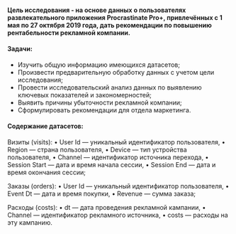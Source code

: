 #### Цель исследования - на основе данных о пользователях развлекательного приложения Procrastinate Pro+, привлечённых с 1 мая по 27 октября 2019 года, дать рекомендации по повышению рентабельности рекламной компании.

#### Задачи:

* Изучить общую информацию имеющихся датасетов;
* Произвести предварительную обработку данных с учетом цели исследования;
* Провести исследовательский анализ данных по выявлению ключевых показателей и закономерностей;
* Выявить причины убыточности рекламной компании;
* Сформулировать рекомендации для отдела маркетинга.

#### Содержание датасетов:

Визиты (visits):
• User Id — уникальный идентификатор пользователя, • Region — страна пользователя, • Device — тип устройства пользователя, • Channel — идентификатор источника перехода, • Session Start — дата и время начала сессии, • Session End — дата и время окончания сессии;

Заказы (orders):
• User Id — уникальный идентификатор пользователя, • Event Dt — дата и время покупки, • Revenue — сумма заказа;

Расходы (costs):
• dt — дата проведения рекламной кампании, • Channel — идентификатор рекламного источника, • costs — расходы на эту кампанию.
